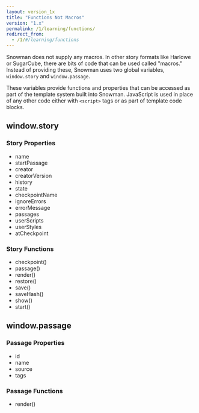 ```yaml
---
layout: version_1x
title: "Functions Not Macros"
version: "1.x"
permalink: /1/learning/functions/
redirect_from:
  - /1/#/learning/functions
---
```


Snowman does not supply any macros. In other story formats like Harlowe or SugarCube, there are bits of code that can be used called "macros." Instead of providing these, Snowman uses two global variables, `window.story` and `window.passage`.

These variables provide functions and properties that can be accessed as part of the template system built into Snowman. JavaScript is used in place of any other code either with `<script>` tags or as part of template code blocks.

## window.story

### Story Properties

* name
* startPassage
* creator
* creatorVersion
* history
* state
* checkpointName
* ignoreErrors
* errorMessage
* passages
* userScripts
* userStyles
* atCheckpoint

### Story Functions

* checkpoint()
* passage()
* render()
* restore()
* save()
* saveHash()
* show()
* start()

## window.passage

### Passage Properties

* id
* name
* source
* tags

### Passage Functions

* render()
